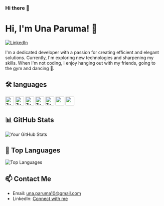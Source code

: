 ### Hi there 👋

<!-- Header -->
# Hi, I'm Una Paruma! 👋
[![LinkedIn](https://img.shields.io/badge/LinkedIn-Connect-blue?style=flat-square&logo=linkedin)](https://www.linkedin.com/in/una-paruma/)

<!-- Introduction -->
I'm a dedicated developer with a passion for creating efficient and elegant solutions. Currently, I'm exploring new technologies and sharpening my skills. When I'm not coding, I enjoy hanging out with my friends, going to the gym and dancing :woman_dancing:.

<!-- My Stack -->
## 🛠️ languages
<a href="https://www.typescriptlang.org/" title="Typescript"><img src="https://github.com/get-icon/geticon/raw/master/icons/typescript-icon.svg" alt="Typescript" width="28px" height="28px"></a> 
<a href="https://developer.mozilla.org/en-US/docs/Web/JavaScript" title="JavaScript"><img src="https://github.com/get-icon/geticon/raw/master/icons/javascript.svg" alt="Typescript" width="28px" height="28px"></a> 
<a href="https://reactjs.org/" title="React"><img src="https://github.com/get-icon/geticon/raw/master/icons/react.svg" alt="Typescript" width="28px" height="28px"></a> 
<a href="https://vuejs.org/" title="Vue.js"><img src="https://github.com/get-icon/geticon/raw/master/icons/vue.svg" alt="Typescript" width="28px" height="28px"></a> 
<a href="https://www.w3.org/TR/CSS/" title="css3"><img src="https://github.com/get-icon/geticon/raw/master/icons/css-3.svg" alt="Typescript" width="28px" height="28px"></a> 
<a href="https://www.w3.org/TR/html5/" title="HTML"><img src="https://github.com/get-icon/geticon/raw/master/icons/html-5.svg"  width="28px" height="28px"></a> 
<a href="https://nodejs.org/" title="node.js"><img src="https://github.com/get-icon/geticon/raw/master/icons/nodejs-icon.svg"  width="28px" height="28px"></a> 

<!-- GitHub Stats -->
## 📊 GitHub Stats
![Your GitHub Stats](https://github-readme-stats.vercel.app/api?username=parumauna&show_icons=true&count_private=true&theme=dark)

<!-- Top Languages -->
## 🌟 Top Languages
![Top Languages](https://github-readme-stats.vercel.app/api/top-langs/?username=parumauna&layout=compact&theme=dark)

<!-- Contact Me -->
## 📫 Contact Me
- Email: una.paruma10@gmail.com
- LinkedIn: [Connect with me](https://www.linkedin.com/in/una-paruma-86057822b/)
